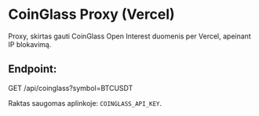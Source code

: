 # CoinGlass Proxy (Vercel)

Proxy, skirtas gauti CoinGlass Open Interest duomenis per Vercel, apeinant IP blokavimą.

## Endpoint:
GET /api/coinglass?symbol=BTCUSDT

Raktas saugomas aplinkoje: `COINGLASS_API_KEY`.
